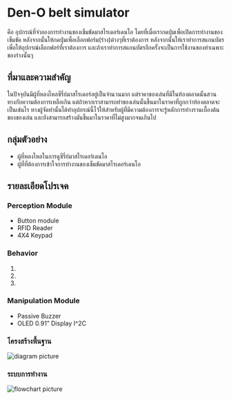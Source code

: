 # Den-O belt simulator
คือ อุปกรณ์ที่จำลองการทำงานของเข็มขัดมาสไรเดอร์เดนโอ โดยที่เมื่อเรากดปุ่มเพื่อเปิดการทำงานของเข็มขัด หลังจากนั้นให้กดปุ่มเพื่อเลือกฟอร์ม(ร่าง)ต่างๆที่เราต้องการ หลังจากนั้นให้เราทำการสแกนบัตรเพื่อให้อุปกรณ์เลือกฟอร์ที่เราต้องการ และถ้าเราทำการสแกนบัตรอีกครั้งจะเป็นการใช้งานของท่าเฉพาะของร่างนั้นๆ

## ที่มาและความสำคัญ
ในปัจจุบันมีผู้ที่หลงไหลซีรี่ย์มาสไรเดอร์อยู่เป็นจำนวนมาก แต่ราคาของเล่นที่มีในท้องตลาดนั้นสวนทางกับความต้องการเหลือเกิน แต่ถ้าหากเราสามารถทำของเล่นนั้นขึ้นมาในราคาที่ถูกกว่าท้องตลาดจะเป็นเช่นไร ทางผู้จัดทำนั้นได้ทำอุปกรณ์นี้ไว้ให้สำหรับผู้ที่มีความต้องการจะรู้หลักการทำงรานเบื้องต้นของของเล่น และยังสามารถสร้างมันขึ้นมาในราคาที่ไม่สูงมากจนเกินไป

## กลุ่มตัวอย่าง
+ ผู้ที่หลงไหลในการดูซีรี่ย์มาสไรเดอร์เดนโอ
+ ผู้ที่ที่ต้องการเข้าใจการทำงานของเข็มขัดมาสไรเดอร์เดนโอ

## รายละเอียดโปรเจค

### Perception Module
- Button module
- RFID Reader
- 4X4 Keypad

### Behavior
1.
2.
3.

### Manipulation Module
- Passive Buzzer
- OLED 0.91” Display I^2C

### โครงสร้างพื้นฐาน
![diagram picture][diagram]

[diagram]: https://github.com/JeerapatJOBBY/DenO/blob/master/Image/Diagram.png"flowchart"

### ระบบการทำงาน
![flowchart picture][flowchart]

[flowchart]:https://github.com/JeerapatJOBBY/DenO/blob/master/Image/Flowchart.png"flowchart"
